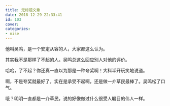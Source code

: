 ```yaml
---
title: 无标题文章
date: 2018-12-29 22:33:41
id: 103
cover: 
categories:
- nise
---
```


他叫吴鸣，是一个安定从容的人，大家都这么认为。

其实我不是那样了不起的人。吴鸣总这么回应别人对他的评价。

哈哈，了不起？你还真一直以为那是一种夸奖啊！大科半开玩笑地说道。

啊，不是夸奖就最好了，实在是承受不起啊，还是做一介草民最棒了。吴鸣松了口气。

哦？明明一直都是一介草民，说的好像做过什么很受人瞩目的伟人一样。
